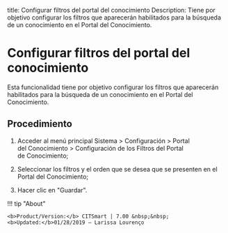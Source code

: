 title: Configurar filtros del portal del conocimiento
Description: Tiene por objetivo configurar los filtros que aparecerán habilitados para la búsqueda de un conocimiento en el Portal del Conocimiento.
# Configurar filtros del portal del conocimiento

Esta funcionalidad tiene por objetivo configurar los filtros que aparecerán habilitados para la búsqueda de un conocimiento en el Portal del Conocimiento.

Procedimiento
-------------

1.  Acceder al menú principal Sistema \> Configuración \> Portal
    del Conocimiento \> Configuración de los Filtros del Portal de Conocimiento;

2.  Seleccionar los filtros y el orden que se desea que se presenten en el
    Portal del Conocimiento;

3.  Hacer clic en "Guardar".

!!! tip "About"

    <b>Product/Version:</b> CITSmart | 7.00 &nbsp;&nbsp;
    <b>Updated:</b>01/28/2019 – Larissa Lourenço
